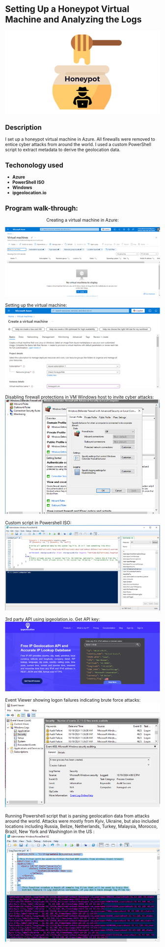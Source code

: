 <h1>Setting Up a Honeypot Virtual Machine and Analyzing the Logs</h1>

![](https://github.com/rbrianshutt/honeypot_virtual_machine/blob/main/images/honeypot.png)

<h2>Description</h2>
I set up a honeypot virtual machine in Azure.  All firewalls were removed to entice cyber attacks from around the world. I used a custom PowerShell script to extract metadata to derive the geolocation data.   
<br />

<h2>Techonology used</h2>

- <b>Azure</b> 
- <b>PowerShell ISO</b>
- <b>Windows</b>
- <b>ipgeolocation.io</b>


<h2>Program walk-through:</h2>

<p align="center">
Creating a virtual machine in Azure:  <br/>
 
![](https://github.com/rbrianshutt/honeypot_virtual_machine/blob/main/images/create_virtual_machine.PNG)
<br />
<br />
Setting up the virtual machine:  <br/>
![](https://github.com/rbrianshutt/honeypot_virtual_machine/blob/main/images/setup_virtual_machine.PNG)
<br />
<br />
Disabling firewall protections in VM Windows host to invite cyber attacks:  <br/>
![](https://github.com/rbrianshutt/honeypot_virtual_machine/blob/main/images/disable_fireware.PNG)
<br />
<br />
Custom script in Powershell ISO:  <br/>
![](https://github.com/rbrianshutt/honeypot_virtual_machine/blob/main/images/script_security_log_powershell.PNG)
<br />
<br />
3rd party API using ipgeolation.io.  Get API key:  <br/>
![](https://github.com/rbrianshutt/honeypot_virtual_machine/blob/main/images/ipgeolocation.PNG)
<br />
<br />
Event Viewer showing logon failures indicating brute force attacks:  <br/>
![](https://github.com/rbrianshutt/honeypot_virtual_machine/blob/main/images/event_viewer.PNG)
<br />
<br />
Running Powershell script that is parsing geolocation data from attacks around the world.  Attacks were mostly from Kyiv, Ukraine, but also included locations including Russia, Belize, Netherlands, Turkey, Malaysia, Morocco, Brazil, New York and Washington in the US :  <br/>
![](https://github.com/rbrianshutt/honeypot_virtual_machine/blob/main/images/powershell_script_parsing_data.PNG)
</p>

<!--
 ```diff
- text in red
+ text in green
! text in orange
# text in gray
@@ text in purple (and bold)@@
```
--!>

